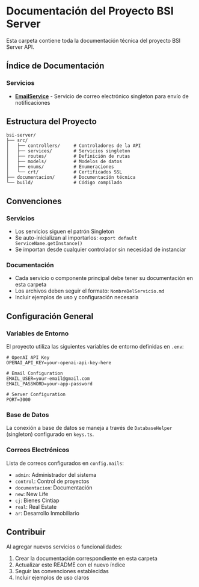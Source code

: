 # Documentación del Proyecto BSI Server

Esta carpeta contiene toda la documentación técnica del proyecto BSI Server API.

## Índice de Documentación

### Servicios
- [**EmailService**](./EmailService.md) - Servicio de correo electrónico singleton para envío de notificaciones

## Estructura del Proyecto

```
bsi-server/
├── src/
│   ├── controllers/     # Controladores de la API
│   ├── services/        # Servicios singleton
│   ├── routes/          # Definición de rutas
│   ├── models/          # Modelos de datos
│   ├── enums/           # Enumeraciones
│   └── crt/             # Certificados SSL
├── documentacion/       # Documentación técnica
└── build/               # Código compilado
```

## Convenciones

### Servicios
- Los servicios siguen el patrón Singleton
- Se auto-inicializan al importarlos: `export default ServiceName.getInstance()`
- Se importan desde cualquier controlador sin necesidad de instanciar

### Documentación
- Cada servicio o componente principal debe tener su documentación en esta carpeta
- Los archivos deben seguir el formato: `NombreDelServicio.md`
- Incluir ejemplos de uso y configuración necesaria

## Configuración General

### Variables de Entorno
El proyecto utiliza las siguientes variables de entorno definidas en `.env`:

```env
# OpenAI API Key
OPENAI_API_KEY=your-openai-api-key-here

# Email Configuration  
EMAIL_USER=your-email@gmail.com
EMAIL_PASSWORD=your-app-password

# Server Configuration
PORT=3000
```

### Base de Datos
La conexión a base de datos se maneja a través de `DatabaseHelper` (singleton) configurado en `keys.ts`.

### Correos Electrónicos
Lista de correos configurados en `config.mails`:
- `admin`: Administrador del sistema
- `control`: Control de proyectos
- `documentacion`: Documentación
- `new`: New Life
- `cj`: Bienes Cintiap
- `real`: Real Estate
- `ar`: Desarrollo Inmobiliario

## Contribuir

Al agregar nuevos servicios o funcionalidades:

1. Crear la documentación correspondiente en esta carpeta
2. Actualizar este README con el nuevo índice
3. Seguir las convenciones establecidas
4. Incluir ejemplos de uso claros

